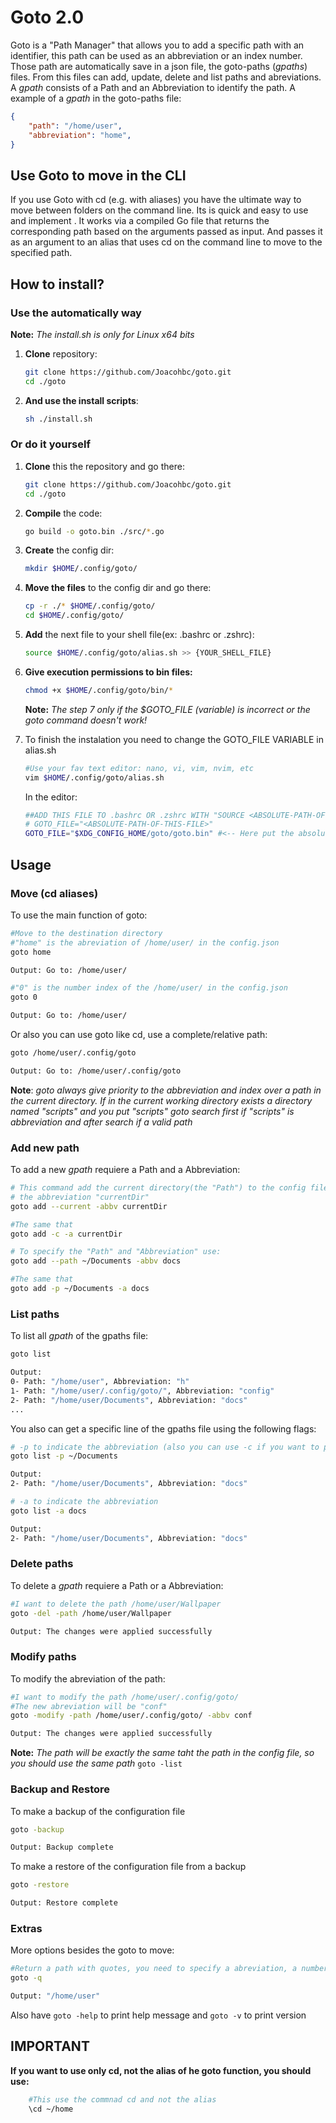 # Goto 2.0

Goto is a "Path Manager" that allows you to add a specific path with an identifier, this path can be used as an abbreviation or an index number. Those path are automatically save in a json file, the goto-paths (*gpaths*) files. From this files can add, update, delete and list paths and abreviations. A *gpath* consists of a Path and an Abbreviation to identify the path. A example of a *gpath* in the goto-paths file:

```json
{
    "path": "/home/user", 
    "abbreviation": "home", 
} 
```

## Use Goto to move in the CLI

If you use Goto with cd (e.g. with aliases) you have the ultimate way to move between folders on the command line. Its is quick and easy to use and implement . It works via a compiled Go file that returns the corresponding path based on the arguments passed as input. And passes it as an argument to an alias that uses cd on the command line to move to the specified path.

## How to install?

### Use the automatically way

**Note:** *The install.sh is only for Linux x64 bits*

1. **Clone** repository:  

    ```bash
    git clone https://github.com/Joacohbc/goto.git
    cd ./goto
    ```

2. **And use the install scripts**:

    ```bash
    sh ./install.sh
    ```

### Or do it yourself

1. **Clone** this the repository and go there:

    ```bash
    git clone https://github.com/Joacohbc/goto.git
    cd ./goto
    ```

2. **Compile** the code:

    ```bash
    go build -o goto.bin ./src/*.go  
    ```

3. **Create** the config dir:

    ```bash
    mkdir $HOME/.config/goto/
    ```

4. **Move the files** to the config dir and go there:

    ```bash
    cp -r ./* $HOME/.config/goto/
    cd $HOME/.config/goto/
    ```

5. **Add** the next file to your shell file(ex: .bashrc or .zshrc):

    ```bash
    source $HOME/.config/goto/alias.sh >> {YOUR_SHELL_FILE} 
    ```

6. **Give execution permissions to bin files:**

    ```bash
    chmod +x $HOME/.config/goto/bin/*
    ```

    **Note:** *The step 7 only if the $GOTO_FILE (variable) is incorrect or the goto command doesn't work!*
7. To finish the instalation you need to change the GOTO_FILE VARIABLE in alias.sh

    ```bash
    #Use your fav text editor: nano, vi, vim, nvim, etc
    vim $HOME/.config/goto/alias.sh
    ```

    In the editor:

    ```bash
    ##ADD THIS FILE TO .bashrc OR .zshrc WITH "SOURCE <ABSOLUTE-PATH-OF-THIS-FILE>"   
    # GOTO_FILE="<ABSOLUTE-PATH-OF-THIS-FILE>"
    GOTO_FILE="$XDG_CONFIG_HOME/goto/goto.bin" #<-- Here put the absolute path of the goto.bin ($HOME/.config/goto/goto.bin)
    ```

## Usage

### Move (cd aliases)

To use the main function of goto:

```bash  
#Move to the destination directory
#"home" is the abreviation of /home/user/ in the config.json
goto home

Output: Go to: /home/user/

#"0" is the number index of the /home/user/ in the config.json
goto 0

Output: Go to: /home/user/
```

Or also you can use goto like cd, use a complete/relative path:

```bash  
goto /home/user/.config/goto

Output: Go to: /home/user/.config/goto
```

**Note**: *goto always give priority to the abbreviation and index over a path in the current directory. If in the current working directory exists a directory named "scripts" and you put "scripts" goto search first if "scripts" is abbreviation and after search if a valid path*

### Add new path

To add a new *gpath* requiere a Path and a Abbreviation:

```bash
# This command add the current directory(the "Path") to the config file with
# the abbreviation "currentDir"
goto add --current -abbv currentDir

#The same that 
goto add -c -a currentDir

# To specify the "Path" and "Abbreviation" use:
goto add --path ~/Documents -abbv docs

#The same that 
goto add -p ~/Documents -a docs
```

### List paths

To list all *gpath* of the gpaths file:

```bash
goto list

Output: 
0- Path: "/home/user", Abbreviation: "h"
1- Path: "/home/user/.config/goto/", Abbreviation: "config"
2- Path: "/home/user/Documents", Abbreviation: "docs"
...
```

You also can get a specific line of the gpaths file using the following flags:

```bash
# -p to indicate the abbreviation (also you can use -c if you want to pass the current directory)
goto list -p ~/Documents

Output:
2- Path: "/home/user/Documents", Abbreviation: "docs"

# -a to indicate the abbreviation
goto list -a docs

Output:
2- Path: "/home/user/Documents", Abbreviation: "docs"
```

### Delete paths

To delete a *gpath* requiere a Path or a Abbreviation:

```bash
#I want to delete the path /home/user/Wallpaper
goto -del -path /home/user/Wallpaper  

Output: The changes were applied successfully
```

### Modify paths

To modify the abreviation of the path:

```bash
#I want to modify the path /home/user/.config/goto/
#The new abreviation will be "conf"
goto -modify -path /home/user/.config/goto/ -abbv conf  

Output: The changes were applied successfully
```

**Note:** *The path will be exactly the same taht the path in the config file, so you should use the same path* ```goto -list```

### Backup and Restore

To make a backup of the configuration file

```bash
goto -backup

Output: Backup complete
```

To make a restore of the configuration file from a backup

```bash
goto -restore

Output: Restore complete
```

### Extras

More options besides the goto to move:

```bash
#Return a path with quotes, you need to specify a abreviation, a number of index or a directory 
goto -q 

Output: "/home/user"
```

Also have ```goto -help``` to print help message and ```goto -v``` to print version  

## IMPORTANT

**If you want to use only cd, not the alias of he goto function, you should use:**

```bash
    #This use the commnad cd and not the alias
    \cd ~/home
```
